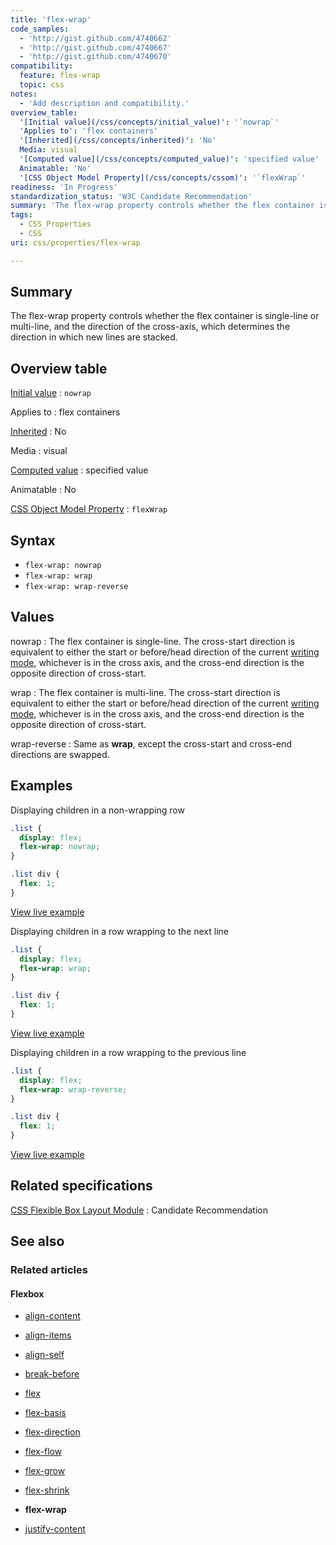 ```yaml
---
title: 'flex-wrap'
code_samples:
  - 'http://gist.github.com/4740662'
  - 'http://gist.github.com/4740667'
  - 'http://gist.github.com/4740670'
compatibility:
  feature: flex-wrap
  topic: css
notes:
  - 'Add description and compatibility.'
overview_table:
  '[Initial value](/css/concepts/initial_value)': '`nowrap`'
  'Applies to': 'flex containers'
  '[Inherited](/css/concepts/inherited)': 'No'
  Media: visual
  '[Computed value](/css/concepts/computed_value)': 'specified value'
  Animatable: 'No'
  '[CSS Object Model Property](/css/concepts/cssom)': '`flexWrap`'
readiness: 'In Progress'
standardization_status: 'W3C Candidate Recommendation'
summary: 'The flex-wrap property controls whether the flex container is single-line or multi-line, and the direction of the cross-axis, which determines the direction in which new lines are stacked.'
tags:
  - CSS_Properties
  - CSS
uri: css/properties/flex-wrap

---
```

## Summary

The flex-wrap property controls whether the flex container is single-line or multi-line, and the direction of the cross-axis, which determines the direction in which new lines are stacked.

## Overview table

[Initial value](/css/concepts/initial_value)
:   `nowrap`

Applies to
:   flex containers

[Inherited](/css/concepts/inherited)
:   No

Media
:   visual

[Computed value](/css/concepts/computed_value)
:   specified value

Animatable
:   No

[CSS Object Model Property](/css/concepts/cssom)
:   `flexWrap`

## Syntax

-   `flex-wrap: nowrap`
-   `flex-wrap: wrap`
-   `flex-wrap: wrap-reverse`

## Values

nowrap
:   The flex container is single-line. The cross-start direction is equivalent to either the start or before/head direction of the current [writing mode](/css/properties/writing-mode), whichever is in the cross axis, and the cross-end direction is the opposite direction of cross-start.

wrap
:   The flex container is multi-line. The cross-start direction is equivalent to either the start or before/head direction of the current [writing mode](/css/properties/writing-mode), whichever is in the cross axis, and the cross-end direction is the opposite direction of cross-start.

wrap-reverse
:   Same as **wrap**, except the cross-start and cross-end directions are swapped.

## Examples

Displaying children in a non-wrapping row

``` css
.list {
  display: flex;
  flex-wrap: nowrap;
}

.list div {
  flex: 1;
}
```

[View live example](http://gist.github.com/4740662)

Displaying children in a row wrapping to the next line

``` css
.list {
  display: flex;
  flex-wrap: wrap;
}

.list div {
  flex: 1;
}
```

[View live example](http://gist.github.com/4740667)

Displaying children in a row wrapping to the previous line

``` css
.list {
  display: flex;
  flex-wrap: wrap-reverse;
}

.list div {
  flex: 1;
}
```

[View live example](http://gist.github.com/4740670)

## Related specifications

[CSS Flexible Box Layout Module](http://www.w3.org/TR/css3-flexbox/#flex-wrap-property)
:   Candidate Recommendation

## See also

### Related articles

#### Flexbox

-   [align-content](/css/properties/align-content)

-   [align-items](/css/properties/align-items)

-   [align-self](/css/properties/align-self)

-   [break-before](/css/properties/break-before)

-   [flex](/css/properties/flex)

-   [flex-basis](/css/properties/flex-basis)

-   [flex-direction](/css/properties/flex-direction)

-   [flex-flow](/css/properties/flex-flow)

-   [flex-grow](/css/properties/flex-grow)

-   [flex-shrink](/css/properties/flex-shrink)

-   **flex-wrap**

-   [justify-content](/css/properties/justify-content)
